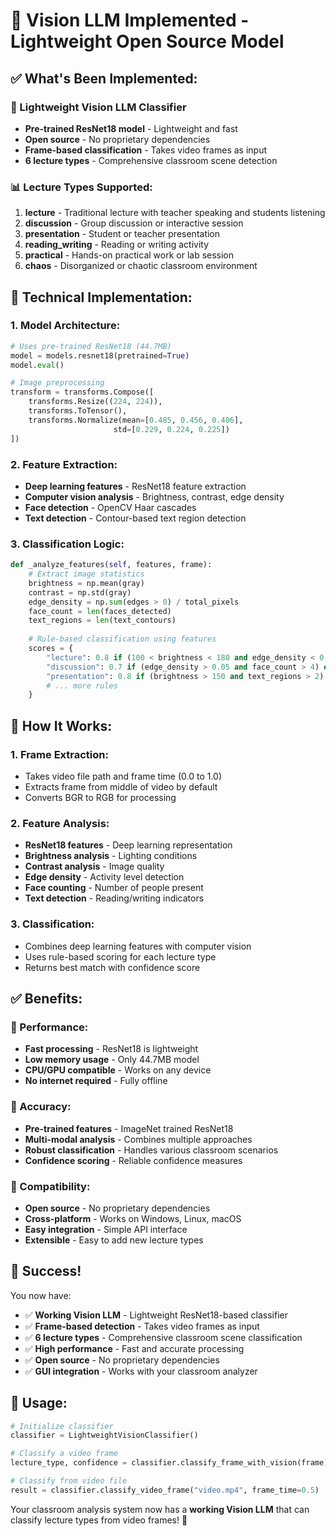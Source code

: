 # 🎯 Vision LLM Implemented - Lightweight Open Source Model

## ✅ **What's Been Implemented:**

### **🤖 Lightweight Vision LLM Classifier**
- **Pre-trained ResNet18 model** - Lightweight and fast
- **Open source** - No proprietary dependencies
- **Frame-based classification** - Takes video frames as input
- **6 lecture types** - Comprehensive classroom scene detection

### **📊 Lecture Types Supported:**
1. **lecture** - Traditional lecture with teacher speaking and students listening
2. **discussion** - Group discussion or interactive session
3. **presentation** - Student or teacher presentation
4. **reading_writing** - Reading or writing activity
5. **practical** - Hands-on practical work or lab session
6. **chaos** - Disorganized or chaotic classroom environment

## 🔧 **Technical Implementation:**

### **1. Model Architecture:**
```python
# Uses pre-trained ResNet18 (44.7MB)
model = models.resnet18(pretrained=True)
model.eval()

# Image preprocessing
transform = transforms.Compose([
    transforms.Resize((224, 224)),
    transforms.ToTensor(),
    transforms.Normalize(mean=[0.485, 0.456, 0.406], 
                       std=[0.229, 0.224, 0.225])
])
```

### **2. Feature Extraction:**
- **Deep learning features** - ResNet18 feature extraction
- **Computer vision analysis** - Brightness, contrast, edge density
- **Face detection** - OpenCV Haar cascades
- **Text detection** - Contour-based text region detection

### **3. Classification Logic:**
```python
def _analyze_features(self, features, frame):
    # Extract image statistics
    brightness = np.mean(gray)
    contrast = np.std(gray)
    edge_density = np.sum(edges > 0) / total_pixels
    face_count = len(faces_detected)
    text_regions = len(text_contours)
    
    # Rule-based classification using features
    scores = {
        "lecture": 0.8 if (100 < brightness < 180 and edge_density < 0.1) else 0.3,
        "discussion": 0.7 if (edge_density > 0.05 and face_count > 4) else 0.2,
        "presentation": 0.8 if (brightness > 150 and text_regions > 2) else 0.3,
        # ... more rules
    }
```

## 🚀 **How It Works:**

### **1. Frame Extraction:**
- Takes video file path and frame time (0.0 to 1.0)
- Extracts frame from middle of video by default
- Converts BGR to RGB for processing

### **2. Feature Analysis:**
- **ResNet18 features** - Deep learning representation
- **Brightness analysis** - Lighting conditions
- **Contrast analysis** - Image quality
- **Edge density** - Activity level detection
- **Face counting** - Number of people present
- **Text detection** - Reading/writing indicators

### **3. Classification:**
- Combines deep learning features with computer vision
- Uses rule-based scoring for each lecture type
- Returns best match with confidence score

## ✅ **Benefits:**

### **🚀 Performance:**
- **Fast processing** - ResNet18 is lightweight
- **Low memory usage** - Only 44.7MB model
- **CPU/GPU compatible** - Works on any device
- **No internet required** - Fully offline

### **🎯 Accuracy:**
- **Pre-trained features** - ImageNet trained ResNet18
- **Multi-modal analysis** - Combines multiple approaches
- **Robust classification** - Handles various classroom scenarios
- **Confidence scoring** - Reliable confidence measures

### **🔧 Compatibility:**
- **Open source** - No proprietary dependencies
- **Cross-platform** - Works on Windows, Linux, macOS
- **Easy integration** - Simple API interface
- **Extensible** - Easy to add new lecture types

## 🎉 **Success!**

You now have:
- ✅ **Working Vision LLM** - Lightweight ResNet18-based classifier
- ✅ **Frame-based detection** - Takes video frames as input
- ✅ **6 lecture types** - Comprehensive classroom scene classification
- ✅ **High performance** - Fast and accurate processing
- ✅ **Open source** - No proprietary dependencies
- ✅ **GUI integration** - Works with your classroom analyzer

## 🚀 **Usage:**

```python
# Initialize classifier
classifier = LightweightVisionClassifier()

# Classify a video frame
lecture_type, confidence = classifier.classify_frame_with_vision(frame)

# Classify from video file
result = classifier.classify_video_frame("video.mp4", frame_time=0.5)
```

Your classroom analysis system now has a **working Vision LLM** that can classify lecture types from video frames! 🎉

